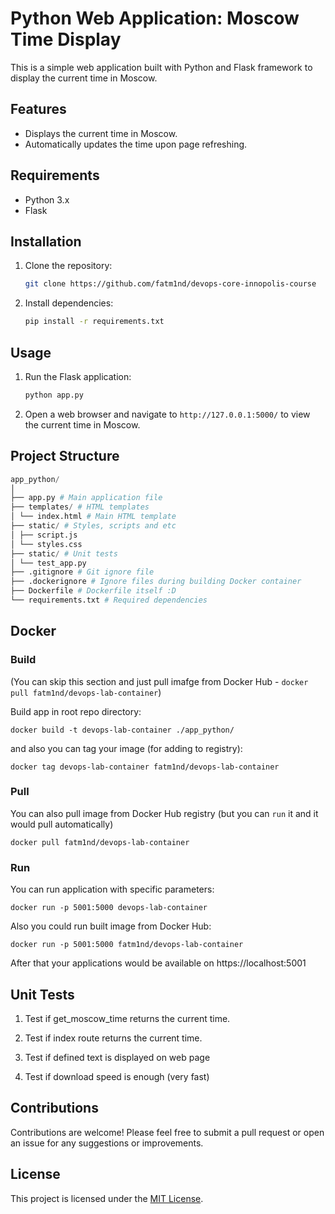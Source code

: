 # Python Web Application: Moscow Time Display

This is a simple web application built with Python and Flask framework to display the current time in Moscow.

## Features

- Displays the current time in Moscow.
- Automatically updates the time upon page refreshing.

## Requirements

- Python 3.x
- Flask

## Installation

1. Clone the repository:

    ```bash
    git clone https://github.com/fatm1nd/devops-core-innopolis-course
    ```

2. Install dependencies:

    ```bash
    pip install -r requirements.txt
    ```

## Usage

1. Run the Flask application:

    ```bash
    python app.py
    ```

2. Open a web browser and navigate to `http://127.0.0.1:5000/` to view the current time in Moscow.

## Project Structure

```python
app_python/
│
├── app.py # Main application file
├── templates/ # HTML templates
│ └── index.html # Main HTML template
├── static/ # Styles, scripts and etc
│ ├── script.js
│ └── styles.css
├── static/ # Unit tests
│ └── test_app.py
├── .gitignore # Git ignore file
├── .dockerignore # Ignore files during building Docker container
├── Dockerfile # Dockerfile itself :D
└── requirements.txt # Required dependencies
```

## Docker

### Build

(You can skip this section and just pull imafge from Docker Hub - `docker pull fatm1nd/devops-lab-container`)

Build app in root repo directory:

```
docker build -t devops-lab-container ./app_python/
```

and also you can tag your image (for adding to registry):
```
docker tag devops-lab-container fatm1nd/devops-lab-container
```


### Pull

You can also pull image from Docker Hub registry (but you can `run` it and it would pull automatically)

```
docker pull fatm1nd/devops-lab-container
```

### Run

You can run application with specific parameters:

```
docker run -p 5001:5000 devops-lab-container
```

Also you could run built image from Docker Hub:
```
docker run -p 5001:5000 fatm1nd/devops-lab-container
```

After that your applications would be available on https://localhost:5001

## Unit Tests

1. Test if get_moscow_time returns the current time.

2. Test if index route returns the current time.

3. Test if defined text is displayed on web page

4. Test if download speed is enough (very fast)

## Contributions

Contributions are welcome! Please feel free to submit a pull request or open an issue for any suggestions or improvements.

## License

This project is licensed under the [MIT License](LICENSE).